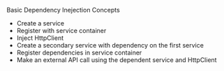 Basic Dependency Inejection Concepts
- Create a service
- Register with service container
- Inject HttpClient
- Create a secondary service with dependency on the first service
- Register dependencies in service container
- Make an external API call using the dependent service and HttpClient
